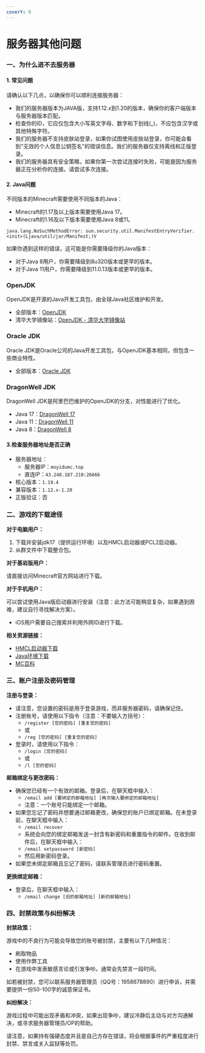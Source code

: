 ```yaml
---
coverY: 0
---
```


# 服务器其他问题

### 一、为什么进不去服务器

#### 1. 常见问题

请确认以下几点，以确保你可以顺利连接服务器：

* 我们的服务器版本为JAVA版，支持1.12.x到1.20的版本，确保你的客户端版本与服务器版本匹配。
* 检查你的ID，它应仅包含大小写英文字母、数字和下划线(\_)，不应包含汉字或其他特殊字符。
* 我们的服务器不支持皮肤站登录，如果你试图使用皮肤站登录，你可能会看到"无效的个人信息公钥签名"的错误信息。我们的服务器仅支持离线和正版登录。
* 我们的服务器具有安全策略，如果你第一次尝试连接时失败，可能是因为服务器正在分析你的连接。请尝试多次连接。

#### 2. Java问题

不同版本的Minecraft需要使用不同版本的Java：

* Minecraft的1.17及以上版本需要使用Java 17。
* Minecraft的1.16及以下版本需要使用Java 8或11。

`java.lang.NoSuchMethodError: sun.security.util.ManifestEntryVerifier.<init>(Ljava/util/jar/Manifest;)V`

如果你遇到这样的错误，这可能是你需要降级你的Java版本：

* 对于Java 8用户，你需要降级到8u320版本或更早的版本。
* 对于Java 11用户，你需要降级到11.0.13版本或更早的版本。

### OpenJDK

OpenJDK是开源的Java开发工具包，由全球Java社区维护和开发。

* 全部版本：[OpenJDK](https://adoptium.net/temurin/releases/)
* 清华大学镜像站：[OpenJDK - 清华大学镜像站](https://mirrors.tuna.tsinghua.edu.cn/Adoptium/)

### Oracle JDK

Oracle JDK是Oracle公司的Java开发工具包，与OpenJDK基本相同，但包含一些商业特性。

* 全部版本：[Oracle JDK](https://www.oracle.com/java/technologies/downloads/archive/)

### DragonWell JDK

DragonWell JDK是阿里巴巴维护的OpenJDK的分支，对性能进行了优化。

* Java 17：[DragonWell 17](https://github.com/alibaba/dragonwell17/releases/latest)
* Java 11：[DragonWell 11](https://github.com/alibaba/dragonwell11/releases/latest)
* Java 8：[DragonWell 8](https://github.com/alibaba/dragonwell8/releases/latest)

#### 3.检查服务器地址是否正确

* 服务器地址：
  * 服务器IP：`moyidumc.top`
  * 直连IP：`43.248.187.210:26666`
* 核心版本：`1.19.4`
* 兼容版本：`1.12.x-1.20`
* 正版验证：否

### 二、游戏的下载途径

**对于电脑用户：**

1. 下载并安装jdk17（提供运行环境）以及HMCL启动器或PCL2启动器。
2. 从群文件中下载整合包。

**对于基岩版用户：**

请直接访问Minecraft官方网站进行下载。

**对于手机用户：**

可以尝试使用Java版启动器进行安装（注意：此方法可能稍显复杂，如果遇到困难，建议自行寻找解决方案）。

* iOS用户需要自己搜索并利用外网ID进行下载。

**相关资源链接：**

* [HMCL启动器下载](https://hmcl.huangyuhui.net/download)
* [Java环境下载](http://www.java.com)
* [MC百科](https://www.mcmod.cn)

### 三、账户注册及密码管理

**注册与登录：**

* 请注意，您设置的密码是用于登录游戏，而非服务器密码，请确保记住。
* 注册账号，请使用以下指令（注意：不要输入方括号）：
  * `/register [您的密码] [重复您的密码]`
  * 或
  * `/reg [您的密码] [重复您的密码]`
* 登录时，请使用以下指令：
  * `/login [您的密码]`
  * 或
  * `/l [您的密码]`

**邮箱绑定与更改密码：**

* 确保您已经有一个有效的邮箱。登录后，在聊天框中输入：
  * `/email add [要绑定的邮箱地址] [再次输入要绑定的邮箱地址]`
  * 注意：一个账号只能绑定一个邮箱。
* 如果您忘记了密码并想要通过邮箱更改，确保您的账户已绑定邮箱。在未登录前，在聊天框中输入：
  * `/email recover`
  * 系统会向您的绑定邮箱发送一封含有新密码和重置指令的邮件。在收到邮件后，在聊天框中输入：
  * `/email setpassword [新密码]`
  * 然后用新密码登录。
* 如果您未绑定邮箱且忘记了密码，请联系管理员进行密码重置。

**更换绑定邮箱：**

* 登录后，在聊天框中输入：
  * `/email change [旧的邮箱地址] [新的邮箱地址]`

### 四、封禁政策与纠纷解决

**封禁政策：**

游戏中的不良行为可能会导致您的账号被封禁，主要有以下几种情况：

* 刷取物品
* 使用作弊工具
* 在游戏中发表敏感言论或引发争吵。通常会先禁言一段时间。

如若被封禁，您可以联系服务器管理员（QQ号：1958678890）进行申诉，并需要提供一份50-100字的诚意保证书。

**纠纷解决：**

游戏过程中可能出现矛盾和冲突，如果出现争吵，建议冷静后主动与对方沟通解决，或寻求服务器管理员/OP的帮助。

请注意，如果持有强硬态度并且是自己方存在错误，将会根据事件的严重程度进行封禁、禁言或关入监狱等处罚。
